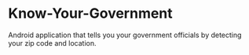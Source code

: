 # Know-Your-Government
Android application that tells you your government officials by detecting your zip code and location.
